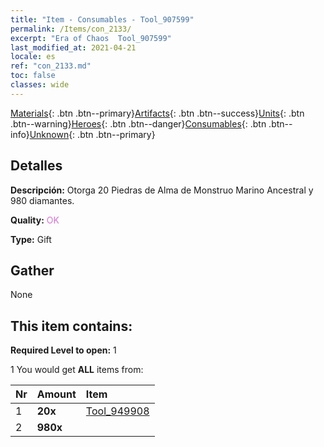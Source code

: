 ```yaml
---
title: "Item - Consumables - Tool_907599"
permalink: /Items/con_2133/
excerpt: "Era of Chaos  Tool_907599"
last_modified_at: 2021-04-21
locale: es
ref: "con_2133.md"
toc: false
classes: wide
---
```

 [Materials](/es/Items/){: .btn .btn--primary}[Artifacts](/es/Items/Artifacts/){: .btn .btn--success}[Units](/es/Items/Units/){: .btn .btn--warning}[Heroes](/es/Items/Heroes/){: .btn .btn--danger}[Consumables](/es/Items/Consumables/){: .btn .btn--info}[Unknown](/es/Items/Unknown/){: .btn .btn--primary}

## Detalles
 **Descripción:** Otorga 20 Piedras de Alma de Monstruo Marino Ancestral y 980 diamantes.

 **Quality:** <span style="color: #DA70D6">OK</span>

 **Type:** Gift

## Gather

  None

## This item contains:

 **Required Level to open:** 1

 1 You would get **ALL** items  from:

  | Nr | Amount |     Item    |
  |:---|:-------|:------------|
  | 1 |  **20x** | [Tool_949908](/es/Items/unt_355/) |  | 
  | 2 |  **980x** | <i class="fas fa-gem"/> |  | 
